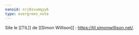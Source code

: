 ```yaml
---
nanoid: nrj0zvumqyy6
type: evergreen_note
---
```

Site le [[TIL]] de [[Simon Willison]] : https://til.simonwillison.net/.

